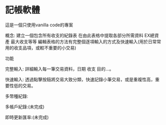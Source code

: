 
# 記帳軟體

這是一個只使用vanilla code的專案

概念:
建立一個包含所有收支的紀錄表 在由此表格中提取各部分所需資料 EX總資產 最大收支等等
編輯表格的方法有完整個逐項輸入的方式及快速輸入(用於日常常用的收支品項，或較不重要的小交易)

功能

完整輸入:
詳細輸入每一筆交易資料，日期 收支 目的...。

快速輸入:
透過點擊按鈕將交易大致分類，快速記錄小筆交易，或是重複性高，重要性低的交易。

多幣種紀錄:

多帳戶紀錄:(未完成)

即時更新匯率:(未完成)

